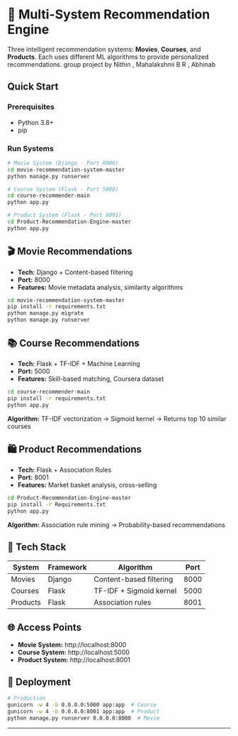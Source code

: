# 🎯 Multi-System Recommendation Engine

Three intelligent recommendation systems: **Movies**, **Courses**, and **Products**. Each uses different ML algorithms to provide personalized recommendations.
group project by Nithin , Mahalakshmi B R , Abhinab
##  Quick Start

### Prerequisites
- Python 3.8+
- pip

### Run Systems
```bash
# Movie System (Django - Port 8000)
cd movie-recommendation-system-master
python manage.py runserver

# Course System (Flask - Port 5000)
cd course-recommender-main
python app.py

# Product System (Flask - Port 8001)
cd Product-Recommendation-Engine-master
python app.py
```

## 🎬 Movie Recommendations
- **Tech:** Django + Content-based filtering
- **Port:** 8000
- **Features:** Movie metadata analysis, similarity algorithms

```bash
cd movie-recommendation-system-master
pip install -r requirements.txt
python manage.py migrate
python manage.py runserver
```

## 📚 Course Recommendations
- **Tech:** Flask + TF-IDF + Machine Learning
- **Port:** 5000
- **Features:** Skill-based matching, Coursera dataset

```bash
cd course-recommender-main
pip install -r requirements.txt
python app.py
```

**Algorithm:** TF-IDF vectorization → Sigmoid kernel → Returns top 10 similar courses

## 🛍️ Product Recommendations
- **Tech:** Flask + Association Rules
- **Port:** 8001
- **Features:** Market basket analysis, cross-selling

```bash
cd Product-Recommendation-Engine-master
pip install -r Requirements.txt
python app.py
```

**Algorithm:** Association rule mining → Probability-based recommendations

## 🔧 Tech Stack

| System | Framework | Algorithm | Port |
|--------|-----------|-----------|------|
| Movies | Django | Content-based filtering | 8000 |
| Courses | Flask | TF-IDF + Sigmoid kernel | 5000 |
| Products | Flask | Association rules | 8001 |

## 🌐 Access Points
- **Movie System:** http://localhost:8000
- **Course System:** http://localhost:5000
- **Product System:** http://localhost:8001

## 🚀 Deployment
```bash
# Production
gunicorn -w 4 -b 0.0.0.0:5000 app:app  # Course
gunicorn -w 4 -b 0.0.0.0:8001 app:app  # Product
python manage.py runserver 0.0.0.0:8000  # Movie
```

---
